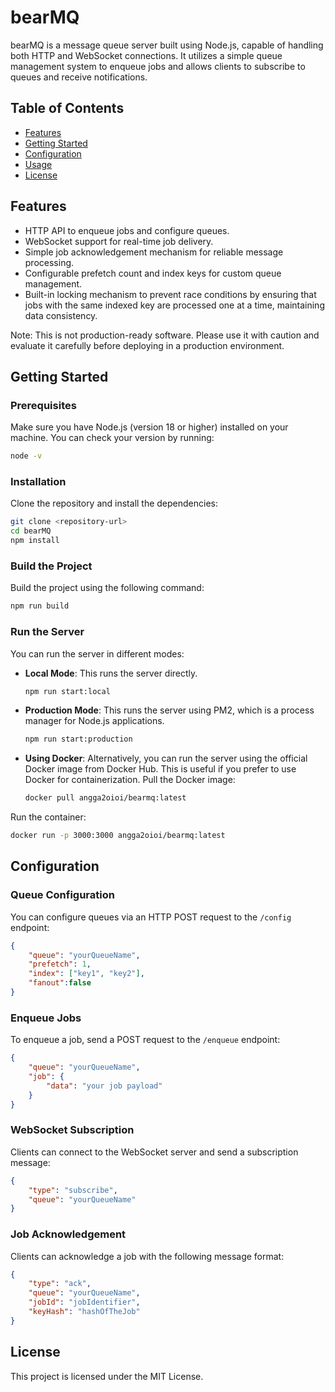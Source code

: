 # bearMQ

bearMQ is a message queue server built using Node.js, capable of handling both HTTP and WebSocket connections. It utilizes a simple queue management system to enqueue jobs and allows clients to subscribe to queues and receive notifications.

## Table of Contents

- [Features](#features)
- [Getting Started](#getting-started)
- [Configuration](#configuration)
- [Usage](#usage)
- [License](#license)

## Features

- HTTP API to enqueue jobs and configure queues.
- WebSocket support for real-time job delivery.
- Simple job acknowledgement mechanism for reliable message processing.
- Configurable prefetch count and index keys for custom queue management.
- Built-in locking mechanism to prevent race conditions by ensuring that jobs with the same indexed key are processed one at a time, maintaining data consistency.

Note: This is not production-ready software. Please use it with caution and evaluate it carefully before deploying in a production environment.

## Getting Started

### Prerequisites

Make sure you have Node.js (version 18 or higher) installed on your machine. You can check your version by running:

```bash
node -v
```

### Installation

Clone the repository and install the dependencies:

```bash
git clone <repository-url>
cd bearMQ
npm install
```

### Build the Project

Build the project using the following command:

```bash
npm run build
```

### Run the Server

You can run the server in different modes:

- **Local Mode**: This runs the server directly.
  
  ```bash
  npm run start:local
  ```

- **Production Mode**: This runs the server using PM2, which is a process manager for Node.js applications.
  
  ```bash
  npm run start:production
  ```
- **Using Docker**: Alternatively, you can run the server using the official Docker image from Docker Hub. This is useful if you prefer to use Docker for containerization.
Pull the Docker image:
 
  ```bash
  docker pull angga2oioi/bearmq:latest

  ```
Run the container:
```bash
docker run -p 3000:3000 angga2oioi/bearmq:latest
```
## Configuration

### Queue Configuration

You can configure queues via an HTTP POST request to the `/config` endpoint:

```json
{
    "queue": "yourQueueName",
    "prefetch": 1,
    "index": ["key1", "key2"],
    "fanout":false
}
```

### Enqueue Jobs

To enqueue a job, send a POST request to the `/enqueue` endpoint:

```json
{
    "queue": "yourQueueName",
    "job": {
        "data": "your job payload"
    }
}
```

### WebSocket Subscription

Clients can connect to the WebSocket server and send a subscription message:

```json
{
    "type": "subscribe",
    "queue": "yourQueueName"
}
```

### Job Acknowledgement

Clients can acknowledge a job with the following message format:

```json
{
    "type": "ack",
    "queue": "yourQueueName",
    "jobId": "jobIdentifier",
    "keyHash": "hashOfTheJob"
}
```
## License

This project is licensed under the MIT License.
